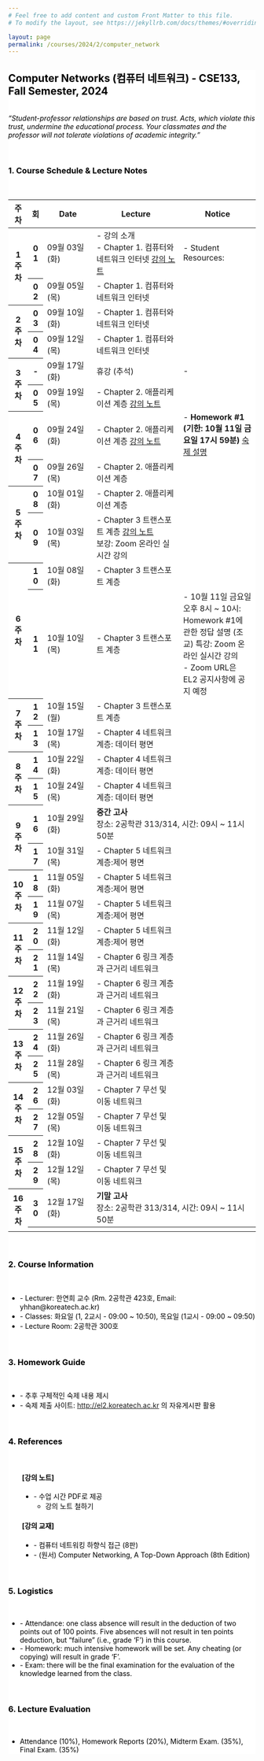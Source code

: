 ```yaml
---
# Feel free to add content and custom Front Matter to this file.
# To modify the layout, see https://jekyllrb.com/docs/themes/#overriding-theme-defaults

layout: page
permalink: /courses/2024/2/computer_network
---
```


<section style="overflow-wrap: anywhere; word-wrap: anywhere;">
    <div class="cw-content container-fluid">
        <div class="cyw-container" style="width: 100%; margin-left: auto; margin-right: auto">
            <div class="container" style="width: 100%; margin-left: auto; margin-right: auto">
                <!--Start Container Div-->
                <div style="background-color:white;" class="container-fluid">
                    <!--Start Content Grid-->
                    <div class="row content">
                        <div class="content-fluid">
                            <div class="cw-content container-fluid">
                                <div class="cyw-container">
                                    <div class="container">
                                        <!--Start Container Div-->
                                        <div style="background-color:white;color:black" class="container-fluid">
                                            <!--Start Content Grid-->
                                            <div class="row content">
                                                <div class="content-wrapper">
                                                    <h2 class="title-level-2">
                                                        Computer Networks (컴퓨터 네트워크) - CSE133, Fall Semester, 2024 </h2>
                                                    <p><em><br>“Student-professor relationships are based on trust. Acts, which violate this trust, undermine the educational process. Your classmates and the professor will not tolerate violations of academic integrity.”</em></p><br>
                                                    <h3 class="title-level-3">1. Course Schedule &amp; Lecture Notes</h3>
                                                    <br/>
                                                    <table class="table table-bordered">
                                                        <thead class="thead-light">
                                                        <tr>
                                                            <th scope="col" style="width:8%">주차</th>
                                                            <th scope="col" style="width:5%">회</th>
                                                            <th scope="col" style="width:20%">Date</th>
                                                            <th scope="col" style="width:35%">Lecture</th>
                                                            <th scope="col" style="">Notice</th>
                                                        </tr>
                                                        </thead>
                                                        <tbody>
                                                        <tr>
                                                            <th scope="row" rowspan="2" style="vertical-align: middle">1주차</th>
                                                            <th scope="row">01</th>
                                                            <td>09월 03일(화)</td>
                                                            <td>
                                                                - 강의 소개<br/>
                                                                - Chapter 1. 컴퓨터와 네트워크 인터넷
                                                                <a href="https://www.dropbox.com/scl/fi/i4kwxqhfgnz4gpjxvf7pi/Chapter_1_v8.0.pdf?rlkey=tszwnekqhkz9gbfkb72lop6hi&dl=0" target="_blank">
                                                                    <span class="badge badge-warning">강의 노트</span>
                                                                </a>
                                                            </td>
                                                            <td>
                                                                - Student Resources:
                                                                <a href="https://media.pearsoncmg.com/ph/esm/ecs_kurose_compnetwork_8/cw/" target="_blank">
                                                                    <i class="fa fa-link" aria-hidden="true"></i>
                                                                </a>
                                                                <!-- <br/>
                                                                - 보조 자료: 
                                                                <a href="/courses/common/computer_network_supplement" target="_blank">
                                                                    <i class="fa fa-link" aria-hidden="true"></i>
                                                                </a> -->
                                                            </td>
                                                        </tr>
                                                        <tr>
                                                            <th scope="row">02</th>
                                                            <td>09월 05일(목)</td>
                                                            <td>
                                                                - Chapter 1. 컴퓨터와 네트워크 인터넷
                                                            </td>
                                                            <td>
                                                            </td>
                                                        </tr>
                                                        <tr>
                                                            <th scope="row" rowspan="2" style="vertical-align: middle">2주차</th>
                                                            <th scope="row">03</th>
                                                            <td>09월 10일(화)</td>
                                                            <td>
                                                                - Chapter 1. 컴퓨터와 네트워크 인터넷
                                                            </td>
                                                            <td>
                                                            </td>
                                                        </tr>
                                                        <tr>
                                                            <th scope="row">04</th>
                                                            <td>09월 12일(목)</td>
                                                            <td>
                                                                - Chapter 1. 컴퓨터와 네트워크 인터넷
                                                            </td>
                                                            <td>
                                                            </td>
                                                        </tr>
                                                        <tr>
                                                            <th scope="row" rowspan="2" style="vertical-align: middle">3주차</th>
                                                            <th scope="row">-</th>
                                                            <td>09월 17일(화)</td>
                                                            <td>
                                                                휴강 (추석)<br/>
                                                            	<!-- 
                                                                - Chapter 2. 애플리케이션 계층
                                                                <span class="badge badge-danger">보강: Zoom 온라인 실시간 강의</span>
                                                                -->
                                                            </td>
                                                            <td>
                                                                -
                                                            </td>
                                                        </tr>
                                                        <tr>
                                                            <th scope="row">05</th>
                                                            <td>09월 19일(목)</td>
                                                            <td>
                                                                - Chapter 2. 애플리케이션 계층
                                                                <a href="https://www.dropbox.com/scl/fi/5pus6d2ft3cwm2ceycate/Chapter_2_v8.0_1.pdf?rlkey=kluzy3oputca9yw84bp7zr0n2&dl=0" target="_blank">
                                                                    <span class="badge badge-warning">강의 노트</span>
                                                                </a>
                                                            </td>
                                                            <td>
                                                            </td>
                                                        </tr>
                                                        <tr>
                                                            <th scope="row" rowspan="2" style="vertical-align: middle">4주차</th>
                                                            <th scope="row">06</th>
                                                            <td>09월 24일(화)</td>
                                                            <td>
                                                                - Chapter 2. 애플리케이션 계층
                                                                <a href="https://www.dropbox.com/scl/fi/ep6jhs5xan6ydbuk4ccwe/Chapter_2_v8.0_2.pdf?rlkey=ktd2t46k5y47aede0i78zgdae&dl=0" target="_blank">
                                                                    <span class="badge badge-warning">강의 노트</span>
                                                                </a>
                                                            </td>
                                                            <td>
                                                                - <strong>Homework #1 (기한: 10월 11일 금요일 17시 59분)</strong>
                                                                <a href="https://docs.google.com/document/d/1GBmPdxmvAGfnyrQm1JmQyS-pM-9cTmEH/edit?usp=sharing&ouid=116724166856316111720&rtpof=true&sd=true" target="_blank">
                                                                    <span class="badge badge-primary">숙제 설명</span>
                                                                </a>
                                                            </td>
                                                        </tr>
                                                        <tr>
                                                            <th scope="row">07</th>
                                                            <td>09월 26일(목)</td>
                                                            <td>
                                                                - Chapter 2. 애플리케이션 계층
                                                            </td>
                                                            <td>
                                                            </td>
                                                        </tr>
                                                        <tr>
                                                            <th scope="row" rowspan="2" style="vertical-align: middle">5주차</th>
                                                            <th scope="row">08</th>
                                                            <td>10월 01일(화)</td>
                                                            <td>
                                                                - Chapter 2. 애플리케이션 계층
                                                            </td>
                                                            <td>
                                                            </td>
                                                        </tr>
                                                        <tr>
                                                            <th scope="row">09</th>
                                                            <td>10월 03일(목)</td>
                                                            <td>
                                                                - Chapter 3 트랜스포트 계층
                                                                <a href="https://www.dropbox.com/scl/fi/4ou8tzk10erwfcrp2mudx/Chapter_3_v8.0_1.pptx?rlkey=wrzhyc5aaryzq53yuok8zn07z&dl=0" target="_blank">
                                                                    <span class="badge badge-warning">강의 노트</span>
                                                                </a><br/>
                                                                <span class="badge badge-danger">보강: Zoom 온라인 실시간 강의</span>
                                                            </td>
                                                            <td>
                                                            </td>
                                                        </tr>
                                                        <tr>
                                                            <th scope="row" rowspan="2" style="vertical-align: middle">6주차</th>
                                                            <th scope="row">10</th>
                                                            <td>10월 08일(화)</td>
                                                            <td>
                                                                - Chapter 3 트랜스포트 계층
                                                            </td>
                                                            <td>
                                                            </td>
                                                        </tr>
                                                        <tr>
                                                            <th scope="row">11</th>
                                                            <td>10월 10일(목)</td>
                                                            <td>
                                                                - Chapter 3 트랜스포트 계층
                                                            </td>
                                                            <td>
                                                                - 10월 11일 금요일 오후 8시 ~ 10시: Homework #1에 관한 정답 설명 (조교)
                                                                <span class="badge badge-danger">특강: Zoom 온라인 실시간 강의</span>
                                                                <br/>
                                                                - Zoom URL은 EL2 공지사항에 공지 예정
                                                            </td>
                                                        </tr>
                                                        <tr>
                                                            <th scope="row" rowspan="2" style="vertical-align: middle">7주차</th>
                                                            <th scope="row">12</th>
                                                            <td>10월 15일(월)</td>
                                                            <td>
                                                                - Chapter 3 트랜스포트 계층
                                                            </td>
                                                            <td>
                                                            </td>
                                                        </tr>
                                                        <tr>
                                                            <th scope="row">13</th>
                                                            <td>10월 17일(목)</td>
                                                            <td>
                                                                - Chapter 4 네트워크 계층: 데이터 평면
                                                            </td>
                                                            <td>
                                                            </td>
                                                        </tr>
                                                        <tr>
                                                            <th scope="row" rowspan="2" style="vertical-align: middle">8주차</th>
                                                            <th scope="row">14</th>
                                                            <td>10월 22일(화)</td>
                                                            <td>
                                                                - Chapter 4 네트워크 계층: 데이터 평면
                                                            </td>
                                                            <td>
                                                            </td>
                                                        </tr>
                                                        <tr>
                                                            <th scope="row">15</th>
                                                            <td>10월 24일(목)</td>
                                                            <td>
                                                                - Chapter 4 네트워크 계층: 데이터 평면
                                                            </td>
                                                            <td>
                                                            </td>
                                                        </tr>
                                                        <tr>
                                                            <th scope="row" rowspan="2" style="vertical-align: middle">9주차</th>
                                                            <th scope="row">16</th>
                                                            <td>10월 29일(화)</td>
                                                            <td colspan="2" class="centred">
                                                                <strong>중간 고사</strong>
                                                                <br/>
                                                                장소: 2공학관 313/314, 시간: 09시 ~ 11시 50분
                                                            </td>
                                                        </tr>
                                                        <tr>
                                                            <th scope="row">17</th>
                                                            <td>10월 31일(목)</td>
                                                            <td>
                                                                - Chapter 5 네트워크 계층:제어 평면
                                                            </td>
                                                            <td>
                                                            </td>
                                                        </tr>
                                                        <tr>
                                                            <th scope="row" rowspan="2" style="vertical-align: middle">10주차</th>
                                                            <th scope="row">18</th>
                                                            <td>11월 05일(화)</td>
                                                            <td>
                                                                - Chapter 5 네트워크 계층:제어 평면
                                                            </td>
                                                            <td>
                                                            </td>
                                                        </tr>
                                                        <tr>
                                                            <th scope="row">19</th>
                                                            <td>11월 07일(목)</td>
                                                            <td>
                                                                - Chapter 5 네트워크 계층:제어 평면
                                                            </td>
                                                            <td>
                                                            </td>
                                                        </tr>
                                                        <tr>
                                                            <th scope="row" rowspan="2" style="vertical-align: middle">11주차</th>
                                                            <th scope="row">20</th>
                                                            <td>11월 12일(화)</td>
                                                            <td>
                                                                - Chapter 5 네트워크 계층:제어 평면
                                                            </td>
                                                            <td>
                                                            </td>
                                                        </tr>
                                                        <tr>
                                                            <th scope="row">21</th>
                                                            <td>11월 14일(목)</td>
                                                            <td>
                                                                - Chapter 6 링크 계층과 근거리 네트워크
                                                            </td>
                                                            <td>
                                                            </td>
                                                        </tr>
                                                        <tr>
                                                            <th scope="row" rowspan="2" style="vertical-align: middle">12주차</th>
                                                            <th scope="row">22</th>
                                                            <td>11월 19일(화)</td>
                                                            <td>
                                                                - Chapter 6 링크 계층과 근거리 네트워크
                                                            </td>
                                                            <td>
                                                            </td>
                                                        </tr>
                                                        <tr>
                                                            <th scope="row">23</th>
                                                            <td>11월 21일(목)</td>
                                                            <td>
                                                                - Chapter 6 링크 계층과 근거리 네트워크
                                                            </td>
                                                            <td>
                                                            </td>
                                                        </tr>
                                                        <tr>
                                                            <th scope="row" rowspan="2" style="vertical-align: middle">13주차</th>
                                                            <th scope="row">24</th>
                                                            <td>11월 26일(화)</td>
                                                            <td>
                                                                - Chapter 6 링크 계층과 근거리 네트워크
                                                            </td>
                                                            <td>
                                                            </td>
                                                        </tr>
                                                        <tr>
                                                            <th scope="row">25</th>
                                                            <td>11월 28일(목)</td>
                                                            <td>
                                                                - Chapter 6 링크 계층과 근거리 네트워크
                                                            </td>
                                                            <td>
                                                            </td>
                                                        </tr>
                                                        <tr>
                                                            <th scope="row" rowspan="2" style="vertical-align: middle">14주차</th>
                                                            <th scope="row">26</th>
                                                            <td>12월 03일(화)</td>
                                                            <td>
                                                                - Chapter 7 무선 및 이동 네트워크
                                                            </td>
                                                            <td>
                                                            </td>
                                                        </tr>
                                                        <tr>
                                                            <th scope="row">27</th>
                                                            <td>12월 05일(목)</td>
                                                            <td>
                                                                - Chapter 7 무선 및 이동 네트워크
                                                            </td>
                                                            <td>
                                                            </td>
                                                        </tr>
                                                        <tr>
                                                            <th scope="row" rowspan="2" style="vertical-align: middle">15주차</th>
                                                            <th scope="row">28</th>
                                                            <td>12월 10일(화)</td>
                                                            <td>
                                                                - Chapter 7 무선 및 이동 네트워크
                                                            </td>
                                                            <td>
                                                            </td>
                                                        </tr>
                                                        <tr>
                                                            <th scope="row">29</th>
                                                            <td>12월 12일(목)</td>
                                                            <td>
                                                                - Chapter 7 무선 및 이동 네트워크
                                                            </td>
                                                            <td>
                                                            </td>
                                                        </tr>
                                                        <tr>
                                                            <th scope="row" rowspan="2" style="vertical-align: middle">16주차</th>
                                                            <th scope="row">30</th>
                                                            <td>12월 17일(화)</td>
                                                            <td class="centred" colspan="2">
                                                                    <strong>기말 고사</strong> <br/>장소: 2공학관 313/314, 시간: 09시 ~ 11시 50분
                                                            </td>
                                                        </tr>
                                                        <tr>
                                                            <th scope="row" colspan="4"></th>
                                                        </tr>
                                                        </tbody>
                                                    </table>
                                                    <br/>
                                                    <h3 class="title-level-3">2. Course Information</h3>
                                                    <br/>
                                                    <ul>
                                                        <li>
                                                            - Lecturer: 한연희 교수 (Rm. 2공학관 423호, Email: yhhan@koreatech.ac.kr)
                                                        </li>
                                                        <li>
                                                            - Classes: 화요일 (1, 2교시 - 09:00 ~ 10:50), 목요일 (1교시 - 09:00 ~ 09:50)
                                                        </li>
                                                        <li>
                                                            - Lecture Room: 2공학관 300호
                                                        </li>
<!--
                                                        <li>
                                                            - Prerequisites: PyTorch/Tensorflow 기본 코딩 경험
                                                        </li>
-->
                                                    </ul>
                                                    <br/>
                                                    <h3 class="title-level-3">3. Homework Guide</h3>
                                                    <br/>
                                                    <ul>
                                                        <li>
                                                            - 추후 구체적인 숙제 내용 제시
                                                        </li>
                                                        <li>
                                                            - 숙제 제출 사이트: <a href="http://el2.koreatech.ac.kr" target="_blank">http://el2.koreatech.ac.kr</a> 의 자유게시판 활용
                                                        </li>
                                                    </ul>
                                                    <br/>
                                                    <h3 class="title-level-3">4. References</h3>
                                                    <br/>
                                                    <div class="row" style="padding-left: 2.0em">
                                                        <div class="col-12">
                                                            <h4>[강의 노트]</h4>
                                                            <ul>
                                                                <li>
                                                                    - 수업 시간 PDF로 제공
                                                                    <ul>
                                                                        <li>강의 노트 철하기
                                                                            <a href="https://shopping.interpark.com/product/productInfo.do?prdNo=5239338152" target="_blank">
                                                                                <i class="fa fa-link" aria-hidden="true"></i>
                                                                            </a>
                                                                        </li>
                                                                    </ul>
                                                                </li>
                                                            </ul>
                                                            <h4>[강의 교재]</h4>
                                                            <ul>
                                                                <li>
                                                                    - 컴퓨터 네트워킹 하향식 접근 (8판)
                                                                    <a href="https://product.kyobobook.co.kr/detail/S000061694627" target="_blank">
                                                                        <i class="fa fa-link" aria-hidden="true"></i>
                                                                    </a>
                                                                </li>
                                                                <li>
                                                                    - (원서) Computer Networking, A Top-Down Approach (8th Edition)
                                                                    <a href="https://www.amazon.com/Computer-Networking-Global-James-Kurose/dp/1292405465" target="_blank">
                                                                        <i class="fa fa-link" aria-hidden="true"></i>
                                                                    </a>
                                                                </li>
                                                            </ul>
                                                        </div>
                                                    </div>
                                                    <br/>
                                                    <h3 class="title-level-3">5. Logistics</h3>
                                                    <br/>
                                                    <ul>
                                                        <li>- <span class="font-weight-bold">Attendance</span>: one class absence will result in the deduction
                                                            of two points out of 100 points. Five absences will not
                                                            result in ten points deduction, but “failure” (i.e., grade
                                                            ‘F’) in this course.
                                                        </li>
                                                        <li>- <span class="font-weight-bold">Homework</span>: much intensive homework will be set. Any cheating
                                                            (or copying) will result in grade ‘F’.
                                                        </li>
                                                        <li>- <span class="font-weight-bold">Exam</span>: there will be the final examination for the
                                                            evaluation of the knowledge learned from the class.
                                                        </li>
                                                    </ul>
                                                    <br>
                                                    <h3 class="title-level-3">6. Lecture Evaluation</h3>
                                                    <br/>
                                                    <ul>
                                                        <li>Attendance (10%), Homework Reports (20%), Midterm Exam. (35%), Final Exam. (35%)</li>
                                                    </ul>
                                                </div>
                                            </div>
                                            <div class="clear"></div>
                                            <!--End Content Grid-->
                                        </div>
                                    </div>
                                </div>
                                <!--End Container Div-->
                            </div>
                        </div>
                    </div>
                    <div class="clear"></div>
                    <!--End Content Grid-->
                </div>
            </div>
        </div>
        <!--End Container Div-->
    </div>
</section>